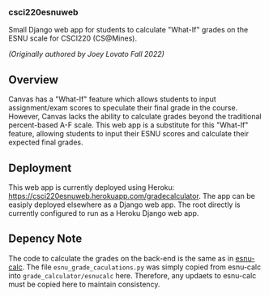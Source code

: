 ### csci220esnuweb
Small Django web app for students to calculate "What-If" grades on the ESNU scale for CSCI220 (CS@Mines).

*(Originally authored by Joey Lovato Fall 2022)*

## Overview
Canvas has a "What-If" feature which allows students to input assignment/exam scores to speculate their final grade in the course. However, Canvas lacks the ability to calculate grades beyond the traditional percent-based A-F scale. This web app is a substitute for this "What-If" feature, allowing students to input their ESNU scores and calculate their expected final grades. 

## Deployment
This web app is currently deployed using Heroku: https://csci220esnuweb.herokuapp.com/gradecalculator. The app can be easiply deployed elsewhere as a Django web app. The root directly is currently configured to run as a Heroku Django web app. 

## Depency Note
The code to calculate the grades on the back-end is the same as in [esnu-calc](https://github.com/JosephLovato/esnu-calc). The file `esnu_grade_caculations.py` was simply copied from esnu-calc into `grade_calculator/esnucalc` here. Therefore, any updaets to esnu-calc must be copied here to maintain consistency. 
